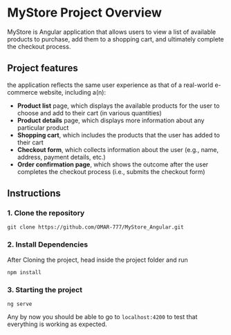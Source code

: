 # MyStore Project Overview

MyStore is Angular application that allows users to view a list of available products to purchase, add them to a shopping cart, and ultimately complete the checkout process. 


## Project features

the application reflects the same user experience as that of a real-world e-commerce website, including a(n):

* **Product list** page, which displays the available products for the user to choose and add to their cart (in various quantities)
* **Product details** page, which displays more information about any particular product
* **Shopping cart**, which includes the products that the user has added to their cart
* **Checkout form**, which collects information about the user (e.g., name, address, payment details, etc.)
* **Order confirmation page**, which shows the outcome after the user completes the checkout process (i.e., submits the checkout form)


## Instructions
### 1. Clone the repository
```
git clone https://github.com/OMAR-777/MyStore_Angular.git
```

### 2. Install Dependencies
After Cloning the project, head inside the project folder and run
```
npm install
```

### 3. Starting the project
```
ng serve
```


Any by now you should be able to go to `localhost:4200` to test that everything is working as expected.


